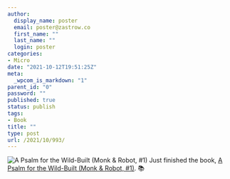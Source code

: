 ```yaml
---
author:
  display_name: poster
  email: poster@zastrow.co
  first_name: ""
  last_name: ""
  login: poster
categories:
- Micro
date: "2021-10-12T19:51:25Z"
meta:
  _wpcom_is_markdown: "1"
parent_id: "0"
password: ""
published: true
status: publish
tags:
- Book
title: ""
type: post
url: /2021/10/993/
---
```

<p><img src="/assets/2021/10/40864002._SY75_.jpg" alt="A Psalm for the Wild-Built (Monk &amp; Robot, #1)" /> Just finished the book, <a href="https://www.goodreads.com/review/show/4285439513?utm_medium=api&amp;utm_source=rss">A Psalm for the Wild-Built (Monk &amp; Robot, #1)</a>. 📚</p>
